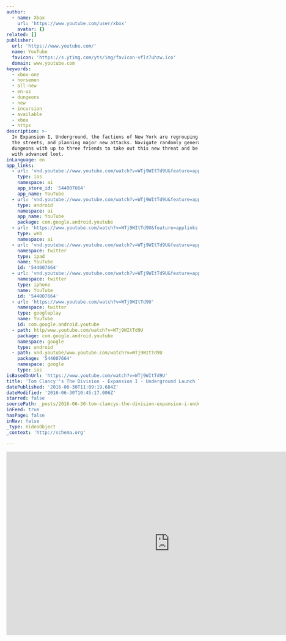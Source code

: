 ```yaml
---
author:
  - name: Xbox
    url: 'https://www.youtube.com/user/xbox'
    avatar: {}
related: []
publisher:
  url: 'https://www.youtube.com/'
  name: YouTube
  favicon: 'https://s.ytimg.com/yts/img/favicon-vflz7uhzw.ico'
  domain: www.youtube.com
keywords:
  - xbox-one
  - horsemen
  - all-new
  - en-us
  - dungeons
  - new
  - incursion
  - available
  - xbox
  - https
description: >-
  In Expansion I, Underground, the factions of New York are regrouping beneath
  the streets, and planning major new attacks. Navigate randomly generated urban
  dungeons with up to three friends to take out this new threat and be rewarded
  with advanced loot.
inLanguage: en
app_links:
  - url: 'vnd.youtube://www.youtube.com/watch?v=WTj9WItTd9U&feature=applinks'
    type: ios
    namespace: ai
    app_store_id: '544007664'
    app_name: YouTube
  - url: 'vnd.youtube://www.youtube.com/watch?v=WTj9WItTd9U&feature=applinks'
    type: android
    namespace: ai
    app_name: YouTube
    package: com.google.android.youtube
  - url: 'https://www.youtube.com/watch?v=WTj9WItTd9U&feature=applinks'
    type: web
    namespace: ai
  - url: 'vnd.youtube://www.youtube.com/watch?v=WTj9WItTd9U&feature=applinks'
    namespace: twitter
    type: ipad
    name: YouTube
    id: '544007664'
  - url: 'vnd.youtube://www.youtube.com/watch?v=WTj9WItTd9U&feature=applinks'
    namespace: twitter
    type: iphone
    name: YouTube
    id: '544007664'
  - url: 'https://www.youtube.com/watch?v=WTj9WItTd9U'
    namespace: twitter
    type: googleplay
    name: YouTube
    id: com.google.android.youtube
  - path: http/www.youtube.com/watch?v=WTj9WItTd9U
    package: com.google.android.youtube
    namespace: google
    type: android
  - path: vnd.youtube/www.youtube.com/watch?v=WTj9WItTd9U
    package: '544007664'
    namespace: google
    type: ios
isBasedOnUrl: 'https://www.youtube.com/watch?v=WTj9WItTd9U'
title: 'Tom Clancy''s The Division - Expansion I - Underground Launch Trailer [US]'
datePublished: '2016-06-30T11:09:19.684Z'
dateModified: '2016-06-30T10:45:17.006Z'
starred: false
sourcePath: _posts/2016-06-30-tom-clancys-the-division-expansion-i-underground-launch.md
inFeed: true
hasPage: false
inNav: false
_type: VideoObject
_context: 'http://schema.org'

---
```

<iframe src="https://cdn.embedly.com/widgets/media.html?src=https%3A%2F%2Fwww.youtube.com%2Fembed%2FWTj9WItTd9U%3Ffeature%3Doembed&amp;url=http%3A%2F%2Fwww.youtube.com%2Fwatch%3Fv%3DWTj9WItTd9U&amp;image=https%3A%2F%2Fi.ytimg.com%2Fvi%2FWTj9WItTd9U%2Fhqdefault.jpg&amp;key=b7d04c9b404c499eba89ee7072e1c4f7&amp;type=text%2Fhtml&amp;schema=youtube" width="854" height="480" scrolling="no" frameborder="0" allowfullscreen="" style=""></iframe>